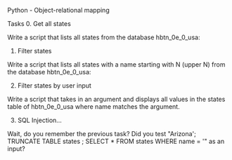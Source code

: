 Python - Object-relational mapping

Tasks
0. Get all states

Write a script that lists all states from the database hbtn_0e_0_usa:

1. Filter states

Write a script that lists all states with a name starting with N (upper N) from the database hbtn_0e_0_usa:

2. Filter states by user input

Write a script that takes in an argument and displays all values in the states table of hbtn_0e_0_usa where name matches the argument.

3. SQL Injection...

Wait, do you remember the previous task? Did you test "Arizona'; TRUNCATE TABLE states ; SELECT * FROM states WHERE name = '" as an input?
